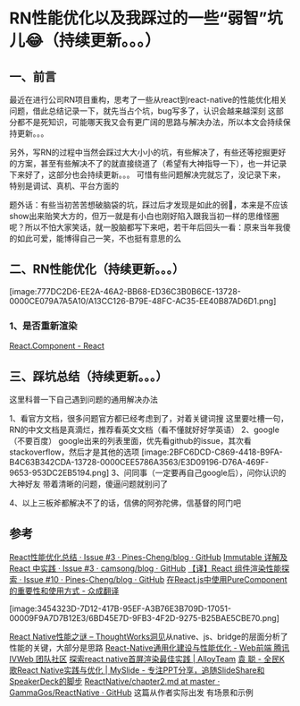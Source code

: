 # RN性能优化以及我踩过的一些“弱智”坑儿😂（持续更新。。。）

## 一、前言

最近在进行公司RN项目重构，思考了一些从react到react-native的性能优化相关问题，借此总结记录一下，就先当占个坑，bug写多了，认识会越来越深刻
这部分都不是死知识，可能哪天我又会有更广阔的思路与解决办法，所以本文会持续保持更新。。。

另外，写RN的过程中当然会踩过大大小小的坑，有些解决了，有些还等挖掘更好的方案，甚至有些解决不了的就直接绕道了（希望有大神指导一下），也一并记录下来好了，这部分也会持续更新。。。
可惜有些问题解决完就忘了，没记录下来，特别是调试、真机、平台方面的

题外话：有些当初苦苦想破脑袋的坑，踩过后才发现是如此的弱🐔，本来是不应该show出来贻笑大方的，但万一就是有小白也刚好陷入跟我当初一样的思维怪圈呢？所以不怕大家笑话，就一股脑都写下来吧，若干年后回头一看：原来当年我傻的如此可爱，能博得自己一笑，不也挺有意思的么


## 二、RN性能优化（持续更新。。。）
[image:777DC2D6-EE2A-46A2-BB68-ED36C3B0B6CE-13728-0000CE079A7A5A10/A13CC126-B79E-48FC-AC35-EE40B87AD6D1.png]
### 1、是否重新渲染
[React.Component - React](https://doc.react-china.org/docs/react-component.html#shouldcomponentupdate)



## 三、踩坑总结（持续更新。。。）
这里科普一下自己遇到问题的通用解决办法

1、看官方文档，很多问题官方都已经考虑到了，对着关键词搜
这里要吐槽一句，RN的中文文档是真滴烂，推荐看英文文档（看不懂就好好学英语）
2、google （不要百度）
google出来的列表里面，优先看github的issue，其次看stackoverflow，然后才是其他的选项
[image:2BFC6DCD-C869-4418-B9FA-B4C63B342CDA-13728-0000CEE5786A3563/E3D09196-D76A-469F-9653-953DC2EB5194.png]
3、问同事（一定要再自己google后），问你认识的大神好友
带着清晰的问题，傻逼问题就别问了

4、以上三板斧都解决不了的话，信佛的阿弥陀佛，信基督的阿门吧




## 参考
[React性能优化总结 · Issue #3 · Pines-Cheng/blog · GitHub](https://github.com/Pines-Cheng/blog/issues/3)
[Immutable 详解及 React 中实践 · Issue #3 · camsong/blog · GitHub](https://github.com/camsong/blog/issues/3)
[【译】React 组件渲染性能探索 · Issue #10 · Pines-Cheng/blog · GitHub](https://github.com/Pines-Cheng/blog/issues/10)
[在React.js中使用PureComponent的重要性和使用方式 - 众成翻译](https://www.zcfy.cc/article/why-and-how-to-use-purecomponent-in-react-js-60devs)

[image:3454323D-7D12-417B-95EF-A3B76E3B709D-17051-00009F9A7D7B12E3/6BD45E7D-9FB3-4F2D-9275-B25BAE5CBE70.png]

[React Native性能之谜 – ThoughtWorks洞见](https://insights.thoughtworks.cn/the-react-native-mystery/)从native、js、bridge的层面分析了性能的关键，大部分是思路
[React-Native通用化建设与性能优化 - Web前端 腾讯IVWeb 团队社区](https://ivweb.io/topic/5906feb806f26845b620dd82)
[探索react native首屏渲染最佳实践 | AlloyTeam](http://www.alloyteam.com/2016/03/best-practice-in-react-native/)
[袁 聪 - 全民K歌React Native实践与优化 | MySlide - 专注PPT分享，追随SlideShare和SpeakerDeck的脚步](https://myslide.cn/slides/3943?vertical=1)
[ReactNative/chapter2.md at master · GammaGos/ReactNative · GitHub](https://github.com/GammaGos/ReactNative/blob/master/BestActualCombat/articles/chapter2.md) 这篇从作者实际出发   有场景和示例

